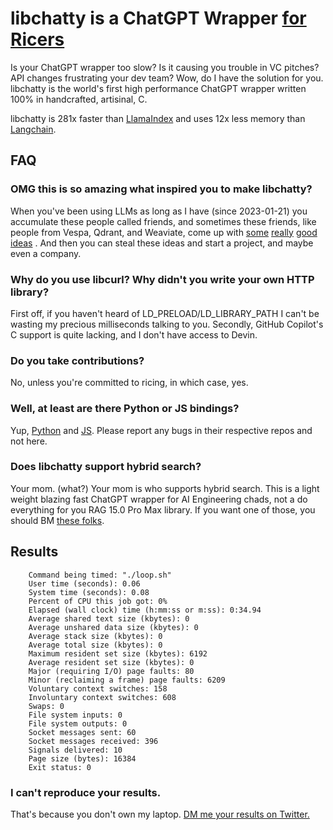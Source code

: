 # libchatty is a ChatGPT Wrapper [for Ricers](https://www.shlomifish.org/humour/by-others/funroll-loops/Gentoo-is-Rice.html)

Is your ChatGPT wrapper too slow? Is it causing you trouble in VC pitches? API changes frustrating your dev team? Wow, do I have the solution for you. libchatty is the world's first high performance ChatGPT wrapper written 100% in handcrafted, artisinal, C.

libchatty is 281x faster than [LlamaIndex](llamaindex/README.md) and uses 12x less memory than [Langchain](langchain/README.md).

## FAQ

### OMG this is so amazing what inspired you to make libchatty?

When you've been using LLMs as long as I have (since 2023-01-21) you accumulate these people called friends, and sometimes these friends, like people from Vespa, Qdrant, and Weaviate, come up with [some](https://x.com/jobergum/status/1809157587612336402) [really](https://x.com/philipvollet/status/1809498065998393650) [good](https://x.com/generall931/status/1809499192982725029) [ideas](https://x.com/jobergum/status/1810408969468276868) . And then you can steal these ideas and start a project, and maybe even a company.

### Why do you use libcurl? Why didn't you write your own HTTP library?

First off, if you haven't heard of LD_PRELOAD/LD_LIBRARY_PATH I can't be wasting my precious milliseconds talking to you. Secondly, GitHub Copilot's C support is quite lacking, and I don't have access to Devin.

### Do you take contributions?

No, unless you're committed to ricing, in which case, yes.

### Well, at least are there Python or JS bindings?

Yup, [Python](https://github.com/openai/openai-python) and [JS](https://github.com/openai/openai-node). Please report any bugs in their respective repos and not here.

### Does libchatty support hybrid search?

Your mom. (what?) Your mom is who supports hybrid search. This is a light weight blazing fast ChatGPT wrapper for AI Engineering chads, not a do everything for you RAG 15.0 Pro Max library. If you want one of those, you should BM [these folks](https://x.com/LoganMarkewich/status/1810122047235961258).

## Results

```
	Command being timed: "./loop.sh"
	User time (seconds): 0.06
	System time (seconds): 0.08
	Percent of CPU this job got: 0%
	Elapsed (wall clock) time (h:mm:ss or m:ss): 0:34.94
	Average shared text size (kbytes): 0
	Average unshared data size (kbytes): 0
	Average stack size (kbytes): 0
	Average total size (kbytes): 0
	Maximum resident set size (kbytes): 6192
	Average resident set size (kbytes): 0
	Major (requiring I/O) page faults: 80
	Minor (reclaiming a frame) page faults: 6209
	Voluntary context switches: 158
	Involuntary context switches: 608
	Swaps: 0
	File system inputs: 0
	File system outputs: 0
	Socket messages sent: 60
	Socket messages received: 396
	Signals delivered: 10
	Page size (bytes): 16384
	Exit status: 0
```

### I can't reproduce your results.

That's because you don't own my laptop. [DM me your results on Twitter.](https://x.com/yi_ding)
